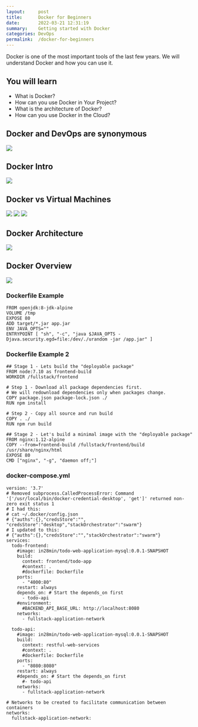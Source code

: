 ```yaml
---
layout:     post
title:      Docker for Beginners
date:       2022-03-21 12:31:19
summary:    Getting started with Docker 
categories: DevOps
permalink:  /docker-for-beginners
---
```


Docker is one of the most important tools of the last few years. We will understand Docker and how you can use it.

## You will learn
- What is Docker?
- How can you use Docker in Your Project?
- What is the architecture of Docker?
- How can you use Docker in the Cloud?

## Docker and DevOps are synonymous

![](/images/aws/Google-Trends-Docker-And-DevOps.png)

## Docker Intro

![](/images/aws/Docker-DevOps-02.png)

## Docker vs Virtual Machines

![](/images/aws/docker-traditional-deployment.png)
![](/images/aws/docker-virtual-machine-deployment.png)
![](/images/aws/docker-zz-deployment.png)

## Docker Architecture
![](/images/aws/docker-architecture.png)


## Docker Overview
![](/images/aws/kubernetes-06-deployment-1.png)


### Dockerfile Example

```
FROM openjdk:8-jdk-alpine
VOLUME /tmp
EXPOSE 80
ADD target/*.jar app.jar
ENV JAVA_OPTS=""
ENTRYPOINT [ "sh", "-c", "java $JAVA_OPTS -Djava.security.egd=file:/dev/./urandom -jar /app.jar" ]
```

### Dockerfile Example 2

```
## Stage 1 - Lets build the "deployable package"
FROM node:7.10 as frontend-build
WORKDIR /fullstack/frontend

# Step 1 - Download all package dependencies first.
# We will redownload dependencies only when packages change.
COPY package.json package-lock.json ./
RUN npm install

# Step 2 - Copy all source and run build
COPY . ./
RUN npm run build

## Stage 2 - Let's build a minimal image with the "deployable package"
FROM nginx:1.12-alpine
COPY --from=frontend-build /fullstack/frontend/build /usr/share/nginx/html
EXPOSE 80
CMD ["nginx", "-g", "daemon off;"]
```

### docker-compose.yml

```
version: '3.7'
# Removed subprocess.CalledProcessError: Command '['/usr/local/bin/docker-credential-desktop', 'get']' returned non-zero exit status 1
# I had this:
# cat ~/.docker/config.json
# {"auths":{},"credsStore":"", "credsStore":"desktop","stackOrchestrator":"swarm"}
# I updated to this:
# {"auths":{},"credsStore":"","stackOrchestrator":"swarm"}
services:
  todo-frontend:
    #image: in28min/todo-web-application-mysql:0.0.1-SNAPSHOT
    build:
      context: frontend/todo-app
      #context: .
      #dockerfile: Dockerfile
    ports:
      - "4000:80"
    restart: always
    depends_on: # Start the depends_on first
      - todo-api 
    #environment:
      #BACKEND_API_BASE_URL: http://localhost:8080
    networks:
      - fullstack-application-network

  todo-api:
    #image: in28min/todo-web-application-mysql:0.0.1-SNAPSHOT
    build:
      context: restful-web-services
      #context: .
      #dockerfile: Dockerfile
    ports:
      - "8080:8080"
    restart: always
    #depends_on: # Start the depends_on first
      #- todo-api 
    networks:
      - fullstack-application-network
  
# Networks to be created to facilitate communication between containers
networks:
  fullstack-application-network:
```